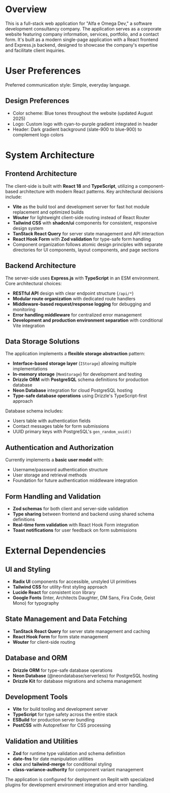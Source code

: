 # Overview

This is a full-stack web application for "Alfa e Omega Dev," a software development consultancy company. The application serves as a corporate website featuring company information, services, portfolio, and a contact form. It's built as a modern single-page application with a React frontend and Express.js backend, designed to showcase the company's expertise and facilitate client inquiries.

# User Preferences

Preferred communication style: Simple, everyday language.

## Design Preferences
- Color scheme: Blue tones throughout the website (updated August 2025)
- Logo: Custom logo with cyan-to-purple gradient integrated in header
- Header: Dark gradient background (slate-900 to blue-900) to complement logo colors

# System Architecture

## Frontend Architecture

The client-side is built with **React 18** and **TypeScript**, utilizing a component-based architecture with modern React patterns. Key architectural decisions include:

- **Vite** as the build tool and development server for fast hot module replacement and optimized builds
- **Wouter** for lightweight client-side routing instead of React Router
- **Tailwind CSS** with **shadcn/ui** components for consistent, responsive design system
- **TanStack React Query** for server state management and API interaction
- **React Hook Form** with **Zod validation** for type-safe form handling
- Component organization follows atomic design principles with separate directories for UI components, layout components, and page sections

## Backend Architecture

The server-side uses **Express.js** with **TypeScript** in an ESM environment. Core architectural choices:

- **RESTful API** design with clear endpoint structure (`/api/*`)
- **Modular route organization** with dedicated route handlers
- **Middleware-based request/response logging** for debugging and monitoring
- **Error handling middleware** for centralized error management
- **Development and production environment separation** with conditional Vite integration

## Data Storage Solutions

The application implements a **flexible storage abstraction** pattern:

- **Interface-based storage layer** (`IStorage`) allowing multiple implementations
- **In-memory storage** (`MemStorage`) for development and testing
- **Drizzle ORM** with **PostgreSQL** schema definitions for production database
- **Neon Database** integration for cloud PostgreSQL hosting
- **Type-safe database operations** using Drizzle's TypeScript-first approach

Database schema includes:
- Users table with authentication fields
- Contact messages table for form submissions
- UUID primary keys with PostgreSQL's `gen_random_uuid()`

## Authentication and Authorization

Currently implements a **basic user model** with:
- Username/password authentication structure
- User storage and retrieval methods
- Foundation for future authentication middleware integration

## Form Handling and Validation

- **Zod schemas** for both client and server-side validation
- **Type sharing** between frontend and backend using shared schema definitions
- **Real-time form validation** with React Hook Form integration
- **Toast notifications** for user feedback on form submissions

# External Dependencies

## UI and Styling
- **Radix UI** components for accessible, unstyled UI primitives
- **Tailwind CSS** for utility-first styling approach
- **Lucide React** for consistent icon library
- **Google Fonts** (Inter, Architects Daughter, DM Sans, Fira Code, Geist Mono) for typography

## State Management and Data Fetching
- **TanStack React Query** for server state management and caching
- **React Hook Form** for form state management
- **Wouter** for client-side routing

## Database and ORM
- **Drizzle ORM** for type-safe database operations
- **Neon Database** (@neondatabase/serverless) for PostgreSQL hosting
- **Drizzle Kit** for database migrations and schema management

## Development Tools
- **Vite** for build tooling and development server
- **TypeScript** for type safety across the entire stack
- **ESBuild** for production server bundling
- **PostCSS** with Autoprefixer for CSS processing

## Validation and Utilities
- **Zod** for runtime type validation and schema definition
- **date-fns** for date manipulation utilities
- **clsx** and **tailwind-merge** for conditional styling
- **class-variance-authority** for component variant management

The application is configured for deployment on Replit with specialized plugins for development environment integration and error handling.